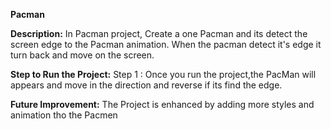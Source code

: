  **Pacman**

**Description:**
In Pacman project, Create a one Pacman and its detect the screen edge to the Pacman animation. When the pacman detect it's edge it turn back and move on the screen.

**Step to Run the Project:**
Step 1 : Once you run the project,the PacMan will appears and move in the direction and reverse if its find the edge.

**Future Improvement:** 
The Project is enhanced by adding more styles and animation tho the Pacmen
